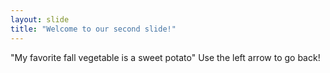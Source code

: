 ```yaml
---
layout: slide
title: "Welcome to our second slide!"
---
```

"My favorite fall vegetable is a sweet potato"
Use the left arrow to go back!
